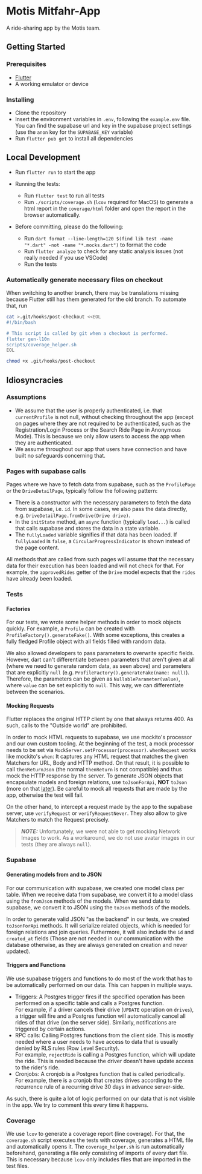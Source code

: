 # Motis Mitfahr-App

A ride-sharing app by the Motis team.

## Getting Started

### Prerequisites

- [Flutter](https://flutter.dev/docs/get-started/install)
- A working emulator or device

### Installing

- Clone the repository
- Insert the environment variables in `.env`, following the `example.env` file. You can find the supabase url and key in the supabase project settings (use the `anon` key for the `SUPABASE_KEY` variable)
- Run `flutter pub get` to install all dependencies

## Local Development

- Run `flutter run` to start the app

- Running the tests:
  - Run `flutter test` to run all tests
  - Run `./scripts/coverage.sh` (`lcov` required for MacOS) to generate a html report in the `coverage/html` folder and open the report in the browser automatically.

- Before committing, please do the following:

  - Run `dart format --line-length=120 $(find lib test -name "*.dart" -not -name "*.mocks.dart")` to format the code
  - Run `flutter analyze` to check for any static analysis issues (not really needed if you use VSCode)
  - Run the tests

### Automatically generate necessary files on checkout

When switching to another branch, there may be translations missing because Flutter still has them generated for the old branch. To automate that, run

```bash
cat >.git/hooks/post-checkout <<EOL
#!/bin/bash 

# This script is called by git when a checkout is performed.
flutter gen-l10n
scripts/coverage_helper.sh
EOL

chmod +x .git/hooks/post-checkout
```

## Idiosyncracies

### Assumptions

- We assume that the user is properly authenticated, i.e. that `currentProfile` is not null, without checking throughout the app (except on pages where they are not required to be authenticated, such as the Registration/Login Process or the Search Ride Page in Anonymous Mode). This is because we only allow users to access the app when they are authenticated.
- We assume throughout our app that users have connection and have built no safeguards concerning that.

### Pages with supabase calls

Pages where we have to fetch data from supabase, such as the `ProfilePage` or the `DriveDetailPage`, typically follow the following pattern:

- There is a constructor with the necessary parameters to fetch the data from supabase, i.e. `id`. In some cases, we also pass the data directly, e.g. `DriveDetailPage.fromDrive(Drive drive)`.
- In the `initState` method, an `async` function (typically `load...`) is called that calls supabase and stores the data in a state variable.
- The `fullyLoaded` variable signifies if that data has been loaded. If `fullyLoaded` is `false`, a `CircularProgressIndicator` is shown instead of the page content.

All methods that are called from such pages will assume that the necessary data for their execution has been loaded and will not check for that. For example, the `approvedRides` getter of the `Drive` model expects that the `rides` have already been loaded.

### Tests

#### Factories

For our tests, we wrote some helper methods in order to mock objects quickly. For example, a `Profile` can be created with `ProfileFactory().generateFake()`. With some exceptions, this creates a fully fledged Profile object with all fields filled with random data.

We also allowed developers to pass parameters to overwrite specific fields. However, dart can't differentiate between parameters that aren't given at all (where we need to generate random data, as seen above) and parameters that are explicitly `null` (e.g. `ProfileFactory().generateFake(name: null)`). Therefore, the parameters can be given as `NullableParameter(value)`, where `value` can be set explicitly to `null`. This way, we can differentiate between the scenarios.

#### Mocking Requests

Flutter replaces the original HTTP client by one that always returns 400. As such, calls to the "Outside world" are prohibited.

In order to mock HTML requests to supabase, we use mockito's processor and our own custom tooling. At the beginning of the test, a mock processor needs to be set via `MockServer.setProcessor(processor)`. `whenRequest` works like mockito's `when`: It captures any HTML request that matches the given Matchers for URL, Body and HTTP method. On that result, it is possible to call `thenReturnJson` (the normal `thenReturn` is not compatible) and thus mock the HTTP response by the server. To generate JSON objects that encapsulate models and foreign relations, use `toJsonForApi`, **NOT** `toJson` (more on that [later](#generating-models-from-and-to-json)). Be careful to mock all requests that are made by the app, otherwise the test will fail.

On the other hand, to intercept a request made by the app to the supabase server, use `verifyRequest` or `verifyRequestNever`. They also allow to give Matchers to match the Request precisely.

> **_NOTE:_** Unfortunately, we were not able to get mocking Network Images to work. As a workaround, we do not use avatar images in our tests (they are always `null`).

### Supabase

#### Generating models from and to JSON

For our communication with supabase, we created one model class per table. When we receive data from supabase, we convert it to a model class using the `fromJson` methods of the models. When we send data to supabase, we convert it to JSON using the `toJson` methods of the models.

In order to generate valid JSON "as the backend" in our tests, we created `toJsonForApi` methods. It will serialize related objects, which is needed for foreign relations and join queries. Futhermore, it will also include the `id` and `created_at` fields (Those are not needed in our communication with the database otherwise, as they are always generated on creation and never updated).

#### Triggers and Functions

We use supabase triggers and functions to do most of the work that has to be automatically performed on our data. This can happen in multiple ways.

- Triggers: A Postgres trigger fires if the specified operation has been performed on a specific table and calls a Postgres function.\
For example, if a driver cancels their drive (`UPDATE` operation on `drives`), a trigger will fire and a Postgres function will automatically cancel all rides of that drive (on the server side). Similarly, notifications are triggered by certain actions.
- RPC calls: Calling Postgres functions from the client side. This is mostly needed where a user needs to have access to data that is usually denied by RLS rules (Row Level Security).\
For example, `rejectRide` is calling a Postgres function, which will update the ride. This is needed because the driver doesn't have update access to the rider's ride.
- Cronjobs: A cronjob is a Postgres function that is called periodically.\
For example, there is a cronjob that creates drives according to the recurrence rule of a recurring drive 30 days in advance server-side.

As such, there is quite a lot of logic performed on our data that is not visible in the app. We try to comment this every time it happens.

### Coverage

We use `lcov` to generate a coverage report (line coverage). For that, the `coverage.sh` script executes the tests with coverage, generates a HTML file and automatically opens it. The `coverage_helper.sh` is run automatically beforehand, generating a file only consisting of imports of every dart file. This is necessary because `lcov` only includes files that are imported in the test files.
